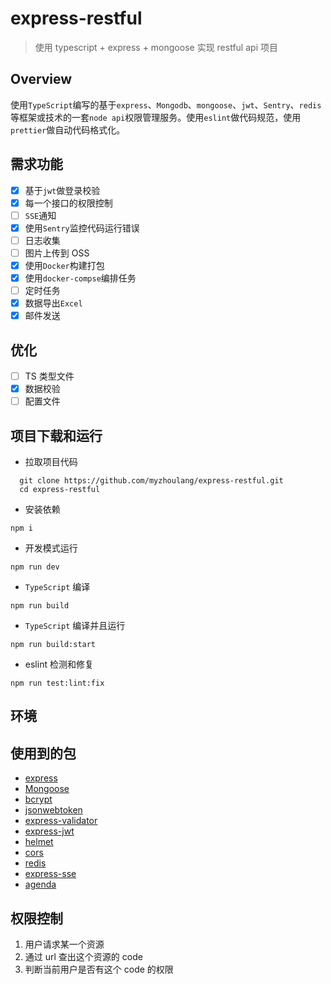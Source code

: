 # express-restful

> 使用 typescript + express + mongoose 实现 restful api 项目

## Overview

使用`TypeScript`编写的基于`express`、`Mongodb`、`mongoose`、`jwt`、`Sentry`、`redis`等框架或技术的一套`node api`权限管理服务。使用`eslint`做代码规范，使用`prettier`做自动代码格式化。

## 需求功能

- [x] 基于`jwt`做登录校验
- [x] 每一个接口的权限控制
- [ ] `SSE`通知
- [x] 使用`Sentry`监控代码运行错误
- [ ] 日志收集
- [ ] 图片上传到 OSS
- [x] 使用`Docker`构建打包
- [x] 使用`docker-compse`编排任务
- [ ] 定时任务
- [x] 数据导出`Excel`
- [x] 邮件发送

## 优化

- [ ] TS 类型文件
- [x] 数据校验
- [ ] 配置文件

## 项目下载和运行

- 拉取项目代码

```shell
  git clone https://github.com/myzhoulang/express-restful.git
  cd express-restful
```

- 安装依赖

```shell
npm i
```

- 开发模式运行

```shell
npm run dev
```

- `TypeScript` 编译

```shell
npm run build
```

- `TypeScript` 编译并且运行

```shell
npm run build:start
```

- eslint 检测和修复

```shell
npm run test:lint:fix
```

## 环境

## 使用到的包

- [express](https://www.npmjs.com/package/express)
- [Mongoose](https://www.npmjs.com/package/mongoose)
- [bcrypt](https://www.npmjs.com/package/bcrypt)
- [jsonwebtoken](https://www.npmjs.com/package/jsonwebtoken)
- [express-validator](https://www.npmjs.com/package/express-validator)
- [express-jwt](https://www.npmjs.com/package/express-jwt)
- [helmet](https://www.npmjs.com/package/helmet)
- [cors](https://www.npmjs.com/package/cors)
- [redis](https://www.npmjs.com/package/redis)
- [express-sse](https://www.npmjs.com/package/express-sse)
- [agenda](https://www.npmjs.com/package/agenda)

## 权限控制

1. 用户请求某一个资源
2. 通过 url 查出这个资源的 code
3. 判断当前用户是否有这个 code 的权限
